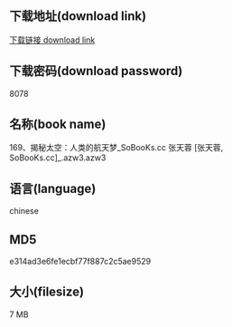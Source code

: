 ## 下载地址(download link)
[下载链接 download link](https://voluble-croquembouche-d321dc.netlify.app/?s=169%E3%80%81%E6%8F%AD%E7%A7%98%E5%A4%AA%E7%A9%BA%EF%BC%9A%E4%BA%BA%E7%B1%BB%E7%9A%84%E8%88%AA%E5%A4%A9%E6%A2%A6_SoBooKs.cc+%E5%BC%A0%E5%A4%A9%E8%93%89+%5B%E5%BC%A0%E5%A4%A9%E8%93%89%2C+SoBooKs.cc%5D_.azw3)

## 下载密码(download password)
8078

## 名称(book name)
169、揭秘太空：人类的航天梦_SoBooKs.cc 张天蓉 [张天蓉, SoBooKs.cc]_.azw3.azw3

## 语言(language)
chinese

## MD5
e314ad3e6fe1ecbf77f887c2c5ae9529

## 大小(filesize)
7 MB
